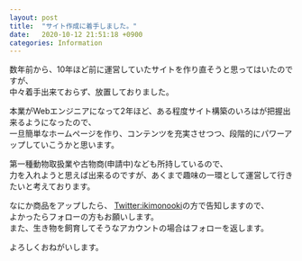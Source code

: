 ```yaml
---
layout: post
title:  "サイト作成に着手しました。"
date:   2020-10-12 21:51:18 +0900
categories: Information
---
```


数年前から、10年ほど前に運営していたサイトを作り直そうと思ってはいたのですが、  
中々着手出来ておらず、放置しておりました。  

本業がWebエンジニアになって2年ほど、ある程度サイト構築のいろはが把握出来るようになったので、  
一旦簡単なホームページを作り、コンテンツを充実させつつ、段階的にパワーアップしていこうかと思います。  

第一種動物取扱業や古物商(申請中)なども所持しているので、  
力を入れようと思えば出来るのですが、あくまで趣味の一環として運営して行きたいと考えております。  

なにか商品をアップしたら、 [Twitter:ikimonooki](https://twitter.com/ikimonooki)の方で告知しますので、  
よかったらフォローの方もお願いします。  
また、生き物を飼育してそうなアカウントの場合はフォローを返します。  

よろしくおねがいします。  
